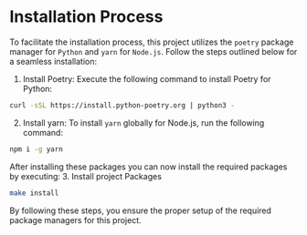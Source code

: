 # Installation Process

To facilitate the installation process, this project utilizes the `poetry` package manager for `Python` and `yarn` for `Node.js`. Follow the steps outlined below for a seamless installation:

1. Install Poetry:
Execute the following command to install Poetry for Python:

```sh
curl -sSL https://install.python-poetry.org | python3 -
```

2. Install yarn:
To install `yarn` globally for Node.js, run the following command:

```sh
npm i -g yarn
```

After installing these packages you can now install the required packages by executing:
3. Install project Packages

```sh
make install
```

By following these steps, you ensure the proper setup of the required package managers for this project.
